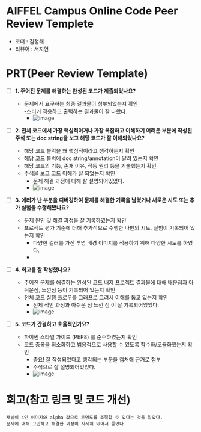 # AIFFEL Campus Online Code Peer Review Templete
- 코더 : 김청해
- 리뷰어 : 서지연


# PRT(Peer Review Template)
- [ ]  **1. 주어진 문제를 해결하는 완성된 코드가 제출되었나요?**
    - 문제에서 요구하는 최종 결과물이 첨부되었는지 확인     
        -스티커 적용하고 출력하는 결과물이 잘 나왔다.
        - ![image](https://github.com/user-attachments/assets/ef15f374-73a5-4184-bdb8-9b61a108d992)

    
- [ ]  **2. 전체 코드에서 가장 핵심적이거나 가장 복잡하고 이해하기 어려운 부분에 작성된 
주석 또는 doc string을 보고 해당 코드가 잘 이해되었나요?**
    - 해당 코드 블럭을 왜 핵심적이라고 생각하는지 확인
    - 해당 코드 블럭에 doc string/annotation이 달려 있는지 확인
    - 해당 코드의 기능, 존재 이유, 작동 원리 등을 기술했는지 확인
    - 주석을 보고 코드 이해가 잘 되었는지 확인
        - 문제 해결 과정에 대해 잘 설명되어있었다.
        - ![image](https://github.com/user-attachments/assets/247343f4-49b1-45eb-9cf1-c4592cfbc435)

        
- [ ]  **3. 에러가 난 부분을 디버깅하여 문제를 해결한 기록을 남겼거나
새로운 시도 또는 추가 실험을 수행해봤나요?**
    - 문제 원인 및 해결 과정을 잘 기록하였는지 확인
    - 프로젝트 평가 기준에 더해 추가적으로 수행한 나만의 시도, 
    실험이 기록되어 있는지 확인
        - 다양한 컬러를 가진 투명 배경 이미지를 적용하기 위해 다양한 시도를 하였다. 
        - 
        
- [ ]  **4. 회고를 잘 작성했나요?**
    - 주어진 문제를 해결하는 완성된 코드 내지 프로젝트 결과물에 대해
    배운점과 아쉬운점, 느낀점 등이 기록되어 있는지 확인
    - 전체 코드 실행 플로우를 그래프로 그려서 이해를 돕고 있는지 확인
        - 전체 적인 과정과 아쉬운 점 느낀 점 이 잘 기록되어있었다.
        - ![image](https://github.com/user-attachments/assets/12458800-62a0-4340-8f0b-796bcedcab8f)

        
- [ ]  **5. 코드가 간결하고 효율적인가요?**
    - 파이썬 스타일 가이드 (PEP8) 를 준수하였는지 확인
    - 코드 중복을 최소화하고 범용적으로 사용할 수 있도록 함수화/모듈화했는지 확인
        - 중요! 잘 작성되었다고 생각되는 부분을 캡쳐해 근거로 첨부
        - 주석으로 잘 설명되어있었다.
        - ![image](https://github.com/user-attachments/assets/84130010-f457-4dc0-804e-fca91ecace9b)


# 회고(참고 링크 및 코드 개선)
```
채널이 4인 이미지와 alpha 값으로 투명도를 조절할 수 있다는 것을 알았다.
문제에 대해 고민하고 해결한 과정이 자세히 있어서 좋았다. 
```
